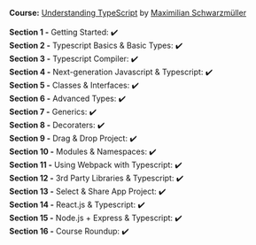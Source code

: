 **Course:** [Understanding TypeScript](https://www.udemy.com/course/understanding-typescript/)
by [Maximilian Schwarzmüller](https://www.udemy.com/course/understanding-typescript/#instructor-1)<br>
<br>
**Section 1 -** Getting Started: :heavy_check_mark:<br>
**Section 2 -** Typescript Basics & Basic Types: :heavy_check_mark:<br>
**Section 3 -** Typescript Compiler: :heavy_check_mark:<br>
**Section 4 -** Next-generation Javascript & Typescript: :heavy_check_mark:<br>
**Section 5 -** Classes & Interfaces: :heavy_check_mark:<br>
**Section 6 -** Advanced Types: :heavy_check_mark:<br>
**Section 7 -** Generics: :heavy_check_mark:<br>
**Section 8 -** Decoraters: :heavy_check_mark:<br>
**Section 9 -** Drag & Drop Project: :heavy_check_mark:<br>
**Section 10 -** Modules & Namespaces: :heavy_check_mark:<br>
**Section 11 -** Using Webpack with Typescript: :heavy_check_mark:<br>
**Section 12 -** 3rd Party Libraries & Typescript: :heavy_check_mark:<br>
**Section 13 -** Select & Share App Project: :heavy_check_mark:<br>
**Section 14 -** React.js & Typescript: :heavy_check_mark:<br>
**Section 15 -** Node.js + Express & Typescript: :heavy_check_mark:<br>
**Section 16 -** Course Roundup: :heavy_check_mark:<br>
